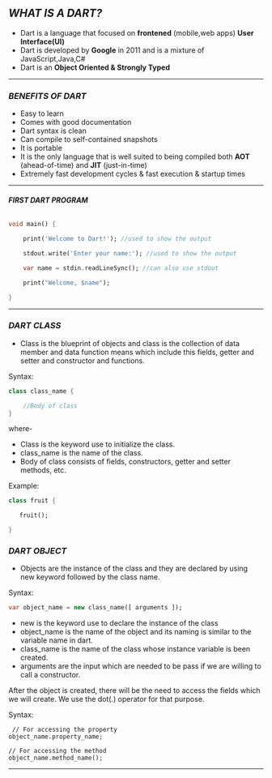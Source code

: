 ## _**WHAT IS A DART?**_


- Dart is a language that focused on **frontened** (mobile,web apps) **User Interface(UI)**
- Dart is developed by **Google** in 2011 and is a mixture of JavaScript,Java,C#
- Dart is an **Object Oriented & Strongly Typed**


___
### _**BENEFITS OF DART**_

 - Easy to learn
 - Comes with good documentation
 - Dart syntax is clean
 - Can compile to self-contained snapshots
 - It is portable
 - It is the only language that is well suited to being compiled both **AOT** (ahead-of-time) and **JIT** (just-in-time)
 - Extremely fast development cycles & fast execution & startup times


___


#### _**FIRST DART PROGRAM**_

```dart

void main() {

    print('Welcome to Dart!'); //used to show the output

    stdout.write('Enter your name:'); //used to show the output

    var name = stdin.readLineSync(); //can also use stdout 

    print("Welcome, $name");

}
```
___


### _**DART CLASS**_

- Class is the blueprint of objects and class is the collection of data member and data function means which include this fields, getter and setter and constructor and functions.


Syntax:  
```dart
class class_name {

    //Body of class
}
```
where- 
- Class is the keyword use to initialize the class.
- class_name is the name of the class.
- Body of class consists of fields, constructors, getter and setter methods, etc.

Example:
```dart
class fruit {

   fruit();

}
```

### _**DART OBJECT**_

- Objects are the instance of the class and they are declared by using new keyword followed by the class name.

Syntax:  
```dart
var object_name = new class_name([ arguments ]);
```

- new is the keyword use to declare the instance of the class
- object_name is the name of the object and its naming is similar to the variable name in dart.
- class_name is the name of the class whose instance variable is been created.
- arguments are the input which are needed to be pass if we are willing to call a constructor.


After the object is created, there will be the need to access the fields which we will create. We use the dot(.) operator for that purpose.

Syntax:  
```
 // For accessing the property
object_name.property_name;

// For accessing the method
object_name.method_name();
```

___